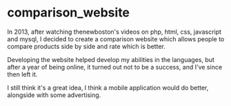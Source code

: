 # comparison_website
In 2013, after watching thenewboston's videos on php, html, css, javascript and mysql, I decided to create a comparison website which allows people to compare products side by side and rate which is better. 

Developing the website helped develop my abilities in the languages, but after a year of being online, it turned out not to be a success, and I've since then left it. 

I still think it's a great idea, I think a mobile application would do better, alongside with some advertising.

